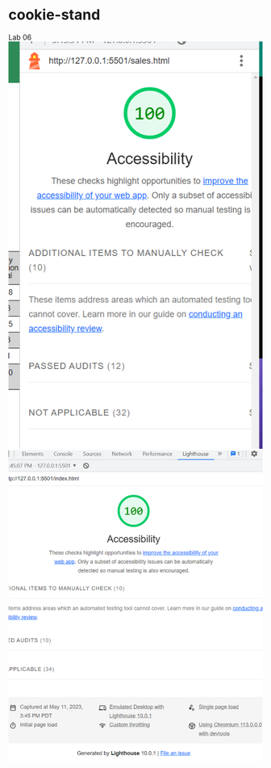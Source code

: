 # cookie-stand
Lab 06
![Lab9-sales-accessibility](img/salmon-cookie-sales-accessibility.png)
![lab9-index-accessibility](img/salmon-cookie-index-accessibility.png)
